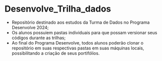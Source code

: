 # Desenvolve_Trilha_dados

- Repositório destinado aos estudos da Turma de Dados no Programa Desenvolve 2024;
- Os alunos possuiem pastas individuais para que possam versionar seus códigos durante as trilhas;
- Ao final do Programa Desenvolve, todos alunos poderão clonar o repositório em suas respectivas pastas em suas máquinas locais, possibilitando a criação de seus portifólios.
  
 
